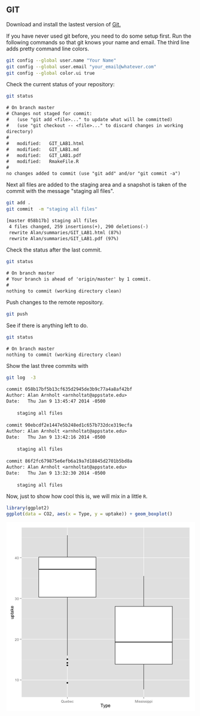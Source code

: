 
## GIT

Download and install the lastest version of [Git.](http://git-scm.com/downloads)




If you have never used git before, you need to do some setup first.  Run the following commands so that git knows your name and email.  The third line adds pretty command line colors. 


```bash
git config --global user.name "Your Name"
git config --global user.email "your_email@whatever.com"
git config --global color.ui true
```


Check the current status of your repository:

```bash
git status
```

```
# On branch master
# Changes not staged for commit:
#   (use "git add <file>..." to update what will be committed)
#   (use "git checkout -- <file>..." to discard changes in working directory)
#
#	modified:   GIT_LAB1.html
#	modified:   GIT_LAB1.md
#	modified:   GIT_LAB1.pdf
#	modified:   RmakeFile.R
#
no changes added to commit (use "git add" and/or "git commit -a")
```


Next all files are added to the staging area and a snapshot is taken of the commit with the message "staging all files".

```bash
git add .
git commit  -m "staging all files"
```

```
[master 058b17b] staging all files
 4 files changed, 259 insertions(+), 290 deletions(-)
 rewrite Alan/summaries/GIT_LAB1.html (87%)
 rewrite Alan/summaries/GIT_LAB1.pdf (97%)
```


Check the status after the last commit.

```bash
git status
```

```
# On branch master
# Your branch is ahead of 'origin/master' by 1 commit.
#
nothing to commit (working directory clean)
```

Push changes to the remote repository. 

```bash
git push
```

See if there is anything left to do.

```bash
git status
```

```
# On branch master
nothing to commit (working directory clean)
```

Show the last three commits with

```bash
git log  -3
```

```
commit 058b17bf5b13cf635d2945de3b9c77a4a8af42bf
Author: Alan Arnholt <arnholtat@appstate.edu>
Date:   Thu Jan 9 13:45:47 2014 -0500

    staging all files

commit 90ebcdf2e1447e5b248ed1c657b732dce319ecfa
Author: Alan Arnholt <arnholtat@appstate.edu>
Date:   Thu Jan 9 13:42:16 2014 -0500

    staging all files

commit 86f2fc679875e6efb6a19a7d18845d2701b5bd8a
Author: Alan Arnholt <arnholtat@appstate.edu>
Date:   Thu Jan 9 13:32:30 2014 -0500

    staging all files
```


Now, just to show how cool this is, we will mix in a little `R`.


```r
library(ggplot2)
ggplot(data = CO2, aes(x = Type, y = uptake)) + geom_boxplot()
```

<img src="figure/unnamed-chunk-1.png" title="plot of chunk unnamed-chunk-1" alt="plot of chunk unnamed-chunk-1" style="display: block; margin: auto;" />

